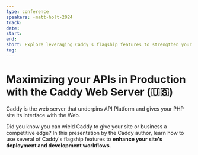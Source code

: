 ```yaml
---
type: conference
speakers: -matt-holt-2024 
track: 
date: 
start: 
end: 
short: Explore leveraging Caddy's flagship features to strengthen your website. 
tag: 
---
```


# Maximizing your APIs in Production with the Caddy Web Server (🇺🇸) 

Caddy is the web server that underpins API Platform and gives your PHP site its interface with the Web. 

Did you know you can wield Caddy to give your site or business a competitive edge? In this presentation by the Caddy author, learn how to use several of Caddy's flagship features to **enhance your site's deployment and development workflows**.
